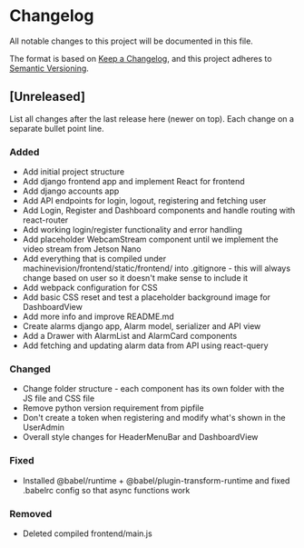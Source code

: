 # Changelog

All notable changes to this project will be documented in this file.

The format is based on [Keep a Changelog](https://keepachangelog.com/en/1.0.0/),
and this project adheres to [Semantic Versioning](https://semver.org/spec/v2.0.0.html).

## [Unreleased]

List all changes after the last release here (newer on top). Each change on a separate bullet point line.

### Added

- Add initial project structure
- Add django frontend app and implement React for frontend
- Add django accounts app
- Add API endpoints for login, logout, registering and fetching user
- Add Login, Register and Dashboard components and handle routing with react-router
- Add working login/register functionality and error handling
- Add placeholder WebcamStream component until we implement the video stream from Jetson Nano
- Add everything that is compiled under machinevision/frontend/static/frontend/ into .gitignore - this will always change based on user so it doesn't make sense to include it
- Add webpack configuration for CSS
- Add basic CSS reset and test a placeholder background image for DashboardView
- Add more info and improve README.md
- Create alarms django app, Alarm model, serializer and API view
- Add a Drawer with AlarmList and AlarmCard components
- Add fetching and updating alarm data from API using react-query

### Changed

- Change folder structure - each component has its own folder with the JS file and CSS file
- Remove python version requirement from pipfile
- Don't create a token when registering and modify what's shown in the UserAdmin
- Overall style changes for HeaderMenuBar and DashboardView

### Fixed

- Installed @babel/runtime + @babel/plugin-transform-runtime and fixed .babelrc config so that async functions work

### Removed

- Deleted compiled frontend/main.js
